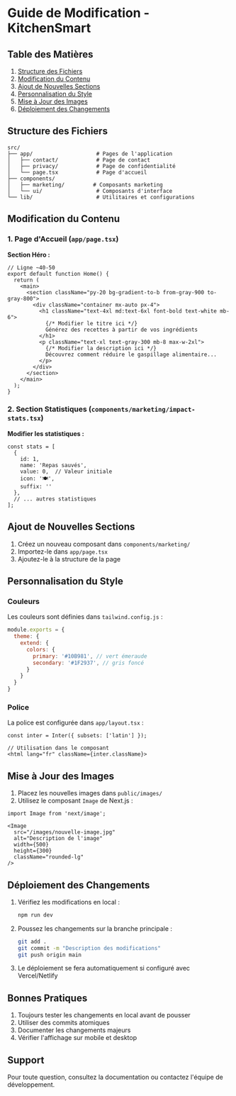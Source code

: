 # Guide de Modification - KitchenSmart

## Table des Matières
1. [Structure des Fichiers](#structure-des-fichiers)
2. [Modification du Contenu](#modification-du-contenu)
3. [Ajout de Nouvelles Sections](#ajout-de-nouvelles-sections)
4. [Personnalisation du Style](#personnalisation-du-style)
5. [Mise à Jour des Images](#mise-à-jour-des-images)
6. [Déploiement des Changements](#déploiement-des-changements)

## Structure des Fichiers

```
src/
├── app/                    # Pages de l'application
│   ├── contact/            # Page de contact
│   ├── privacy/            # Page de confidentialité
│   └── page.tsx            # Page d'accueil
├── components/
│   ├── marketing/         # Composants marketing
│   └── ui/                 # Composants d'interface
└── lib/                    # Utilitaires et configurations
```

## Modification du Contenu

### 1. Page d'Accueil (`app/page.tsx`)

**Section Héro :**
```tsx
// Ligne ~40-50
export default function Home() {
  return (
    <main>
      <section className="py-20 bg-gradient-to-b from-gray-900 to-gray-800">
        <div className="container mx-auto px-4">
          <h1 className="text-4xl md:text-6xl font-bold text-white mb-6">
            {/* Modifier le titre ici */}
            Générez des recettes à partir de vos ingrédients
          </h1>
          <p className="text-xl text-gray-300 mb-8 max-w-2xl">
            {/* Modifier la description ici */}
            Découvrez comment réduire le gaspillage alimentaire...
          </p>
        </div>
      </section>
    </main>
  );
}
```

### 2. Section Statistiques (`components/marketing/impact-stats.tsx`)

**Modifier les statistiques :**
```tsx
const stats = [
  {
    id: 1,
    name: 'Repas sauvés',
    value: 0,  // Valeur initiale
    icon: '🍽️',
    suffix: ''
  },
  // ... autres statistiques
];
```

## Ajout de Nouvelles Sections

1. Créez un nouveau composant dans `components/marketing/`
2. Importez-le dans `app/page.tsx`
3. Ajoutez-le à la structure de la page

## Personnalisation du Style

### Couleurs
Les couleurs sont définies dans `tailwind.config.js` :
```js
module.exports = {
  theme: {
    extend: {
      colors: {
        primary: '#10B981', // vert émeraude
        secondary: '#1F2937', // gris foncé
      }
    }
  }
}
```

### Police
La police est configurée dans `app/layout.tsx` :
```tsx
const inter = Inter({ subsets: ['latin'] });

// Utilisation dans le composant
<html lang="fr" className={inter.className}>
```

## Mise à Jour des Images

1. Placez les nouvelles images dans `public/images/`
2. Utilisez le composant `Image` de Next.js :
```tsx
import Image from 'next/image';

<Image 
  src="/images/nouvelle-image.jpg"
  alt="Description de l'image"
  width={500}
  height={300}
  className="rounded-lg"
/>
```

## Déploiement des Changements

1. Vérifiez les modifications en local :
   ```bash
   npm run dev
   ```

2. Poussez les changements sur la branche principale :
   ```bash
   git add .
   git commit -m "Description des modifications"
   git push origin main
   ```

3. Le déploiement se fera automatiquement si configuré avec Vercel/Netlify

## Bonnes Pratiques

1. Toujours tester les changements en local avant de pousser
2. Utiliser des commits atomiques
3. Documenter les changements majeurs
4. Vérifier l'affichage sur mobile et desktop

## Support

Pour toute question, consultez la documentation ou contactez l'équipe de développement.
